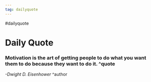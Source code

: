 ```yaml
---
tag: dailyquote
---
```


#dailyquote

# Daily Quote

### Motivation is the art of getting people to do what you want them to do because they want to do it. ^quote
*-Dwight D. Eisenhower* ^author
